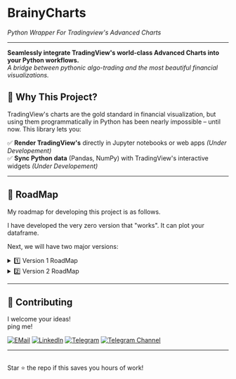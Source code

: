 # BrainyCharts
*Python Wrapper For Tradingview's Advanced Charts*

-----------------------------------------------------------------------------------------------------------------------------------------------------

**Seamlessly integrate TradingView's world-class Advanced Charts into your Python workflows.**  
*A bridge between pythonic algo-trading and the most beautiful financial visualizations.*

## 🌟 Why This Project?

TradingView's charts are the gold standard in financial visualization, but using them programmatically in Python has been nearly impossible – until now. This library lets you:

✅ **Render TradingView's** directly in Jupyter notebooks or web apps *(Under Developement)*  
✅ **Sync Python data** (Pandas, NumPy) with TradingView's interactive widgets *(Under Developement)*   

-----------------------------------------------------------------------------------------------------------------------------------------------------

## 🎯 RoadMap

My roadmap for developing this project is as follows.

I have developed the very zero version that "works". It can plot your dataframe.

Next, we will have two major versions:

<details>
<summary>1️⃣ Version 1 RoadMap</summary>

1) **✅ Chart Widget**

    + ☑️ The Main Chart Widget
        + ✔️ [Widget Constructor](https://www.tradingview.com/charting-library-docs/latest/core_concepts/Widget-Constructor/)
        + ✔️ [Widget Options](https://www.tradingview.com/charting-library-docs/latest/api/interfaces/Charting_Library.ChartingLibraryWidgetOptions/)
        
        + ✔️ [Widget Methods](https://www.tradingview.com/charting-library-docs/latest/core_concepts/widget-methods)
        + ✔️ [Widget Resolution](https://www.tradingview.com/charting-library-docs/latest/core_concepts/Resolution/#default-resolution)
        + ✔️ [Widget Features](https://www.tradingview.com/charting-library-docs/latest/customization/Featuresets)

2) **✅ Symbol**

    + ☑️ Symbol Modeling
        + ✔️ [Symbol Model](https://www.tradingview.com/charting-library-docs/latest/api/interfaces/Charting_Library.LibrarySymbolInfo/)
        
        + ✔️ [Symbol DataFeed](https://www.tradingview.com/charting-library-docs/latest/connecting_data/Symbology)
        + ✔️ [SymbolExt](https://www.tradingview.com/charting-library-docs/latest/api/interfaces/Charting_Library.SymbolExt/)

3) **✅ Offline Static TOHLCV Data for Symbol**

    + ☑️ Symbol DataFeed
        + ✔️ [Symbol DataFeed](https://www.tradingview.com/charting-library-docs/latest/connecting_data/Symbology)
        + ✔️ [Symbol Model](https://www.tradingview.com/charting-library-docs/latest/api/interfaces/Charting_Library.LibrarySymbolInfo/)

        + ✔️ [DataFeed](https://www.tradingview.com/charting-library-docs/latest/connecting_data/)
        + ✔️ [DataFeed API](https://www.tradingview.com/charting-library-docs/latest/connecting_data/datafeed-api/)
        + ✔️ [DataFeed Required Methods](https://www.tradingview.com/charting-library-docs/latest/connecting_data/datafeed-api/required-methods)
        + ✔️ [DataFeed Additional Methods](https://www.tradingview.com/charting-library-docs/latest/connecting_data/datafeed-api/additional-methods)
        + ✔️ [Universal DataFeed](https://www.tradingview.com/charting-library-docs/latest/connecting_data/UDF)
        + ✔️ [DataFeed Issues](https://www.tradingview.com/charting-library-docs/latest/connecting_data/Datafeed-Issues)

4) **✅ Shaping Functionalities**

    + ☑️ Base
        + ✔️ [Drawing](https://www.tradingview.com/charting-library-docs/latest/ui_elements/drawings/)
        + ✔️ [Drawings List](https://www.tradingview.com/charting-library-docs/latest/ui_elements/drawings/Drawings-List)
        + ✔️ [Drawings API](https://www.tradingview.com/charting-library-docs/latest/ui_elements/drawings/drawings-api)

        + ✔️ [createshape()](https://www.tradingview.com/charting-library-docs/latest/api/interfaces/Charting_Library.IChartWidgetApi/#createshape)
        + ✔️ [CreateShapeOptions](https://www.tradingview.com/charting-library-docs/latest/api/interfaces/Charting_Library.CreateShapeOptions/)

        + ✔️ [getshapebyid()](https://www.tradingview.com/charting-library-docs/latest/api/interfaces/Charting_Library.IChartWidgetApi/#getshapebyid)
    
    + ☑️ Advanced
        + ✔️ [createmultipointshape()](https://www.tradingview.com/charting-library-docs/latest/api/interfaces/Charting_Library.IChartWidgetApi/#createmultipointshape)
        + ✔️ [CreateMultipointShapeOptions](https://www.tradingview.com/charting-library-docs/latest/api/interfaces/Charting_Library.CreateMultipointShapeOptions/)

        + ✖️ (postponed) [createexecutionshape()](https://www.tradingview.com/charting-library-docs/latest/api/interfaces/Charting_Library.IChartWidgetApi/#createexecutionshape)
        + ✖️ (postponed) [IExecutionLineAdapter](https://www.tradingview.com/charting-library-docs/latest/api/interfaces/Charting_Library.IExecutionLineAdapter/)

        + ✖️ (postponed) [createanchoredshape()](https://www.tradingview.com/charting-library-docs/latest/api/interfaces/Charting_Library.IChartWidgetApi/#createanchoredshape)
        + ✖️ (postponed) [CreateAnchoredShapeOptions](https://www.tradingview.com/charting-library-docs/latest/api/interfaces/Charting_Library.CreateAnchoredShapeOptions/)


3) **✅ Project ReDesign & BackEnd/FrontEnd Overview**
   
    + ✔️ COMPLETE ReView & ReWire

5) **⬜️ Custom Indicators & Timeseries**
   
    + ⚪️ Foundamentals
        + [Built-In Indicators](https://www.tradingview.com/charting-library-docs/latest/ui_elements/indicators/)
        + [Custom Study](https://www.tradingview.com/charting-library-docs/latest/custom_studies/)
    
    + ⚪️ MetaInfo
        + [MetaInfo](https://www.tradingview.com/charting-library-docs/latest/custom_studies/metainfo/)
        + [Custom Study Inputs](https://www.tradingview.com/charting-library-docs/latest/custom_studies/metainfo/Custom-Studies-Inputs)
        + [Custom Study Defaults](https://www.tradingview.com/charting-library-docs/latest/custom_studies/metainfo/Custom-Studies-Defaults)
    
    + ⚪️ Custom Indicator
        + [Custom Indicator Constructor](https://www.tradingview.com/charting-library-docs/latest/custom_studies/custom-indicator-constructor)
        + [PineJS](https://www.tradingview.com/charting-library-docs/latest/custom_studies/PineJS-Utility-Functions)
        + [Custom Study Plots](https://www.tradingview.com/charting-library-docs/latest/custom_studies/Custom-Studies-Plots)
        + [Custom Study OHLC Plots](https://www.tradingview.com/charting-library-docs/latest/custom_studies/Custom-Studies-OHLC-Plots)
    
    + ⚪️ Other
        + [Examples](https://www.tradingview.com/charting-library-docs/latest/custom_studies/Custom-Studies-Examples)
        + [Extending The Time Scale](https://www.tradingview.com/charting-library-docs/latest/custom_studies/Studies-Extending-The-Time-Scale)

</details>

<details>
<summary>2️⃣ Version 2 RoadMap</summary>

1) **⬜️ Advanced Chart Widget**

    + ⚪️ Saving/Loading
        + [Widget Saving/Loading](https://www.tradingview.com/charting-library-docs/latest/saving_loading/)
        + [Save/Load REST API](https://www.tradingview.com/charting-library-docs/latest/saving_loading/save-load-rest-api/)
        
        + [Chart Layout Methods](https://www.tradingview.com/charting-library-docs/latest/saving_loading/save-load-rest-api/chart-layout-methods)
        + [Indicator Template Methods](https://www.tradingview.com/charting-library-docs/latest/saving_loading/save-load-rest-api/indicator-template-methods)
        + [Template](https://www.tradingview.com/charting-library-docs/latest/saving_loading/save-load-rest-api/drawing-methods)
        + [Template Methods](https://www.tradingview.com/charting-library-docs/latest/saving_loading/save-load-rest-api/drawing-template-methods)
        + [Save/Load Adapter](https://www.tradingview.com/charting-library-docs/latest/saving_loading/save-load-adapter)
        + [Low Level API](https://www.tradingview.com/charting-library-docs/latest/saving_loading/low-level-api)
        + [Saving Drawings Separately](https://www.tradingview.com/charting-library-docs/latest/saving_loading/saving_drawings_separately)
        + [User Settings](https://www.tradingview.com/charting-library-docs/latest/saving_loading/user-settings)

2) **⬜️ Datafeed Re-Architecture**

    + ⚪️ DataFeed
        + [DataFeed](https://www.tradingview.com/charting-library-docs/latest/connecting_data/)
        + [DataFeed API](https://www.tradingview.com/charting-library-docs/latest/connecting_data/datafeed-api/)
        + [DataFeed Required Methods](https://www.tradingview.com/charting-library-docs/latest/connecting_data/datafeed-api/required-methods)
        + [DataFeed Additional Methods](https://www.tradingview.com/charting-library-docs/latest/connecting_data/datafeed-api/additional-methods)
        + [Universal DataFeed](https://www.tradingview.com/charting-library-docs/latest/connecting_data/UDF)
        + [DataFeed Issues](https://www.tradingview.com/charting-library-docs/latest/connecting_data/Datafeed-Issues)

        + [Symbol DataFeed](https://www.tradingview.com/charting-library-docs/latest/connecting_data/Symbology)
        + [Trading Sessions](https://www.tradingview.com/charting-library-docs/latest/connecting_data/Trading-Sessions)
        + [Extended Sessions](https://www.tradingview.com/charting-library-docs/latest/connecting_data/Extended-Sessions)

3) **⬜️ Project ReDesign & BackEnd/FrontEnd Overview (again)**
   
   + ⚪️ COMPLETE ReView & ReWire

4) **⬜️ Online DataFeed Streaming**

    + ⚪️ DataFeed
        + [DataFeed](https://www.tradingview.com/charting-library-docs/latest/connecting_data/)
        + [DataFeed API](https://www.tradingview.com/charting-library-docs/latest/connecting_data/datafeed-api/)
        + [DataFeed Required Methods](https://www.tradingview.com/charting-library-docs/latest/connecting_data/datafeed-api/required-methods)
        + [DataFeed Additional Methods](https://www.tradingview.com/charting-library-docs/latest/connecting_data/datafeed-api/additional-methods)
        + [Universal DataFeed](https://www.tradingview.com/charting-library-docs/latest/connecting_data/UDF)
        + [DataFeed Issues](https://www.tradingview.com/charting-library-docs/latest/connecting_data/Datafeed-Issues)

        + [Symbol DataFeed](https://www.tradingview.com/charting-library-docs/latest/connecting_data/Symbology)
        + [Symbol Model](https://www.tradingview.com/charting-library-docs/latest/api/interfaces/Charting_Library.LibrarySymbolInfo/)

        + [Trading Sessions](https://www.tradingview.com/charting-library-docs/latest/connecting_data/Trading-Sessions)
        + [Extended Sessions](https://www.tradingview.com/charting-library-docs/latest/connecting_data/Extended-Sessions)

</details>

-----------------------------------------------------------------------------------------------------------------------------------------------------

## 🤝 Contributing

I welcome your ideas!  
ping me!  

[![EMail](https://img.shields.io/badge/EMail-white)](mailto:MostafaRoohy@protonmail.com)
[![LinkedIn](https://img.shields.io/badge/LinkedIn-blue)](https://linkedin.com/in/mostafaroohy)
[![Telegram](https://img.shields.io/badge/Telegram-skyblue)](https://telegram.me/MostafaRoohy)
[![Telegram Channel](https://img.shields.io/badge/BrainyAlgo-lightblue)](https://telegram.me/BrainyAlgo)  

-----------------------------------------------------------------------------------------------------------------------------------------------------

##
Star ⭐ the repo if this saves you hours of work!